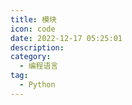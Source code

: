 ```yaml
---
title: 模块
icon: code
date: 2022-12-17 05:25:01
description:
category:
  - 编程语言
tag:
  - Python
---
```


```css


```

```html


```